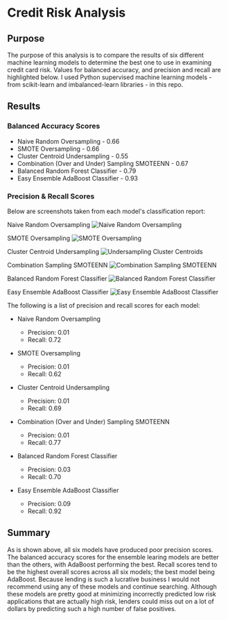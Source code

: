 # Credit Risk Analysis

## Purpose

The purpose of this analysis is to compare the results of six different machine learning models to determine the best one to use in examining credit card risk. Values for balanced accuracy, and precision and recall are highlighted below. I used Python supervised machine learning models - from scikit-learn and imbalanced-learn libraries - in this repo.

## Results

### Balanced Accuracy Scores
 - Naive Random Oversampling - 0.66
 - SMOTE Oversampling - 0.66
 - Cluster Centroid Undersampling - 0.55  
 - Combination (Over and Under) Sampling SMOTEENN - 0.67
 - Balanced Random Forest Classifier - 0.79
 - Easy Ensemble AdaBoost Classifier - 0.93

### Precision & Recall Scores

Below are screenshots taken from each model's classification report:

Naive Random Oversampling
![Naive Random Oversampling]()

SMOTE Oversampling
![SMOTE Oversampling]()

Cluster Centroid Undersampling
![Undersampling Cluster Centroids]()

Combination Sampling SMOTEENN
![Combination Sampling SMOTEENN]()

Balanced Random Forest Classifier
![Balanced Random Forest Classifier]()

Easy Ensemble AdaBoost Classifier
![Easy Ensemble AdaBoost Classifier]()

The following is a list of precision and recall scores for each model: 
 - Naive Random Oversampling
    - Precision: 0.01 
    - Recall: 0.72

 - SMOTE Oversampling 
    - Precision: 0.01 
    - Recall: 0.62

 - Cluster Centroid Undersampling 
    - Precision: 0.01 
    - Recall: 0.69

 - Combination (Over and Under) Sampling SMOTEENN 
    - Precision: 0.01 
    - Recall: 0.77

 - Balanced Random Forest Classifier 
    - Precision: 0.03 
    - Recall: 0.70

 - Easy Ensemble AdaBoost Classifier 
    - Precision: 0.09 
    - Recall: 0.92





## Summary

As is shown above, all six models have produced poor precision scores. The balanced accuracy scores for the ensemble learing models are better than the others, with AdaBoost performing the best. Recall scores tend to be the highest overall scores across all six models; the best model being AdaBoost. Because lending is such a lucrative business I would not recommend using any of these models and continue searching. Although these models are pretty good at minimizing incorrectly predicted low risk applications that are actually high risk, lenders could miss out on a lot of dollars by predicting such a high number of false positives. 